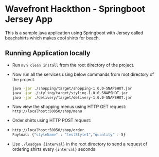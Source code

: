 # Wavefront Hackthon - Springboot Jersey App

This is a sample java application using Springboot with Jersey called beachshirts which makes cool shirts for beach. 

## Running Application locally 

- Run `mvn clean install` from the root directory of the project.

- Now run all the services using below commands from root directory of the project.

  ```bash
  java -jar ./shopping/target/shopping-1.0.0-SNAPSHOT.jar
  java -jar ./styling/target/styling-1.0.0-SNAPSHOT.jar
  java -jar ./delivery/target/delivery-1.0.0-SNAPSHOT.jar
  ```

- Now view the shopping menus using HTTP GET request: `http://localhost:50050/shop/menu`

- Order shirts using HTTP POST request:

- ```bash
  http://localhost:50050/shop/order
  Payload: {"styleName" : "testStyle1","quantity" : 5}
  ```

- Use `./loadgen {interval}` in the root directory to send a request of ordering shirts every  `{interval}` seconds